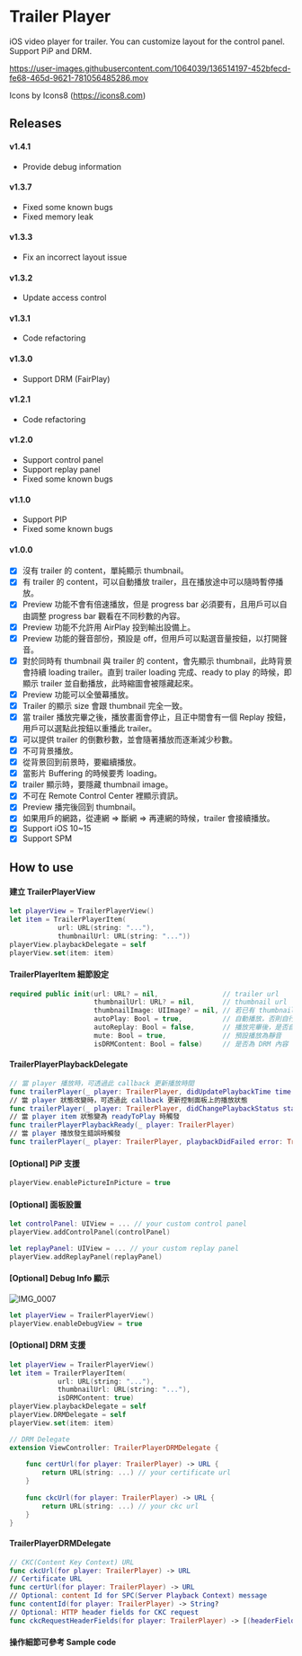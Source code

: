 # Trailer Player
iOS video player for trailer. You can customize layout for the control panel.
Support PiP and DRM. 

https://user-images.githubusercontent.com/1064039/136514197-452bfecd-fe68-465d-9621-781056485286.mov

Icons by Icons8 (https://icons8.com)

## Releases
#### v1.4.1
- Provide debug information

#### v1.3.7
- Fixed some known bugs
- Fixed memory leak

#### v1.3.3
- Fix an incorrect layout issue

#### v1.3.2
- Update access control

#### v1.3.1
- Code refactoring

#### v1.3.0
- Support DRM (FairPlay)

#### v1.2.1
- Code refactoring

#### v1.2.0
- Support control panel
- Support replay panel
- Fixed some known bugs

#### v1.1.0
- Support PIP
- Fixed some known bugs

#### v1.0.0
- [x] 沒有 trailer 的 content，單純顯示 thumbnail。
- [x] 有 trailer 的 content，可以自動播放 trailer，且在播放途中可以隨時暫停播放。
- [x] Preview 功能不會有倍速播放，但是 progress bar 必須要有，且用戶可以自由調整 progress bar 觀看在不同秒數的內容。
- [x] Preview 功能不允許用 AirPlay 投到輸出設備上。
- [x] Preview 功能的聲音部份，預設是 off，但用戶可以點選音量按鈕，以打開聲音。
- [x] 對於同時有 thumbnail 與 trailer 的 content，會先顯示 thumbnail，此時背景會持續 loading trailer。直到 trailer loading 完成、ready to play 的時候，即顯示 trailer 並自動播放，此時縮圖會被隱藏起來。
- [x] Preview 功能可以全螢幕播放。
- [x] Trailer 的顯示 size 會跟 thumbnail 完全一致。
- [x] 當 trailer 播放完畢之後，播放畫面會停止，且正中間會有一個 Replay 按鈕，用戶可以選點此按鈕以重播此 trailer。
- [x] 可以提供 trailer 的倒數秒數，並會隨著播放而逐漸減少秒數。
- [x] 不可背景播放。
- [x] 從背景回到前景時，要繼續播放。
- [x] 當影片 Buffering 的時候要秀 loading。
- [x] trailer 顯示時，要隱藏 thumbnail image。
- [x] 不可在 Remote Control Center 裡顯示資訊。
- [x] Preview 播完後回到 thumbnail。
- [x] 如果用戶的網路，從連網 => 斷網 => 再連網的時候，trailer 會接續播放。
- [x] Support iOS 10~15
- [x] Support SPM

## How to use
#### 建立 TrailerPlayerView
```swift
let playerView = TrailerPlayerView()
let item = TrailerPlayerItem(
            url: URL(string: "..."),
            thumbnailUrl: URL(string: "..."))
playerView.playbackDelegate = self
playerView.set(item: item)
```
#### TrailerPlayerItem 細節設定
```swift
required public init(url: URL? = nil,                // trailer url
                     thumbnailUrl: URL? = nil,       // thumbnail url
                     thumbnailImage: UIImage? = nil, // 若已有 thumbnail 圖片時，可直接提供 
                     autoPlay: Bool = true,          // 自動播放，否則自行呼叫 play()
                     autoReplay: Bool = false,       // 播放完畢後，是否自動重新播放
                     mute: Bool = true,              // 預設播放為靜音
                     isDRMContent: Bool = false)     // 是否為 DRM 內容
```
#### TrailerPlayerPlaybackDelegate
```swift
// 當 player 播放時，可透過此 callback 更新播放時間
func trailerPlayer(_ player: TrailerPlayer, didUpdatePlaybackTime time: TimeInterval)
// 當 player 狀態改變時，可透過此 callback 更新控制面板上的播放狀態
func trailerPlayer(_ player: TrailerPlayer, didChangePlaybackStatus status: TrailerPlayerPlaybackStatus)
// 當 player item 狀態變為 readyToPlay 時觸發
func trailerPlayerPlaybackReady(_ player: TrailerPlayer)
// 當 player 播放發生錯誤時觸發
func trailerPlayer(_ player: TrailerPlayer, playbackDidFailed error: TrailerPlayerPlaybackError)
```
#### [Optional] PiP 支援
```swift
playerView.enablePictureInPicture = true
```
#### [Optional] 面板設置
```swift
let controlPanel: UIView = ... // your custom control panel
playerView.addControlPanel(controlPanel)

let replayPanel: UIView = ... // your custom replay panel
playerView.addReplayPanel(replayPanel)
```
#### [Optional] Debug Info 顯示
![IMG_0007](https://user-images.githubusercontent.com/1064039/140898455-3b3cedd5-2945-49f6-a5f6-2b3ca6a4922a.jpg)
```swift
let playerView = TrailerPlayerView()
playerView.enableDebugView = true
```
#### [Optional] DRM 支援
```swift
let playerView = TrailerPlayerView()
let item = TrailerPlayerItem(
            url: URL(string: "..."),
            thumbnailUrl: URL(string: "..."),
            isDRMContent: true)
playerView.playbackDelegate = self
playerView.DRMDelegate = self
playerView.set(item: item)

// DRM Delegate
extension ViewController: TrailerPlayerDRMDelegate {
    
    func certUrl(for player: TrailerPlayer) -> URL {
        return URL(string: ...) // your certificate url
    }
    
    func ckcUrl(for player: TrailerPlayer) -> URL {
        return URL(string: ...) // your ckc url
    }
}
```
#### TrailerPlayerDRMDelegate
```swift
// CKC(Content Key Context) URL
func ckcUrl(for player: TrailerPlayer) -> URL
// Certificate URL
func certUrl(for player: TrailerPlayer) -> URL
// Optional: content Id for SPC(Server Playback Context) message
func contentId(for player: TrailerPlayer) -> String?
// Optional: HTTP header fields for CKC request
func ckcRequestHeaderFields(for player: TrailerPlayer) -> [(headerField: String, value: String)]?
```
#### 操作細節可參考 Sample code

